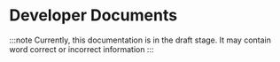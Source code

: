 # Developer Documents

:::note
Currently, this documentation is in the draft stage. It may contain word correct or incorrect information
:::
